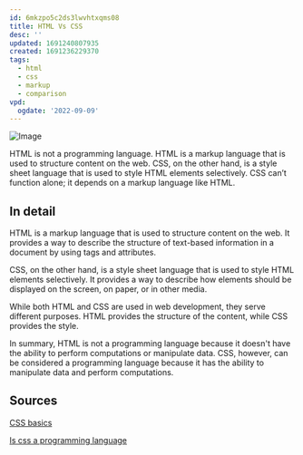 ```yaml
---
id: 6mkzpo5c2ds3lwvhtxqms08
title: HTML Vs CSS
desc: ''
updated: 1691240807935
created: 1691236229370
tags:
  - html
  - css
  - markup
  - comparison
vpd:
  ogdate: '2022-09-09'
---
```

![Image](/assets/laptop.png)

HTML is not a programming language. HTML is a markup language that is used to structure content on the web. CSS, on the other hand, is a style sheet language that is used to style HTML elements selectively. CSS can’t function alone; it depends on a markup language like HTML.

## In detail

HTML is a markup language that is used to structure content on the web. It provides a way to describe the structure of text-based information in a document by using tags and attributes.

CSS, on the other hand, is a style sheet language that is used to style HTML elements selectively. It provides a way to describe how elements should be displayed on the screen, on paper, or in other media.

While both HTML and CSS are used in web development, they serve different purposes. HTML provides the structure of the content, while CSS provides the style.

In summary, HTML is not a programming language because it doesn't have the ability to perform computations or manipulate data. CSS, however, can be considered a programming language because it has the ability to manipulate data and perform computations.

## Sources

[CSS basics](https://developer.mozilla.org/en-US/docs/Learn/Getting_started_with_the_web/CSS_basics)

[Is css a programming language](https://www.scaler.com/topics/is-css-a-programming-language/)
